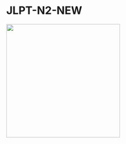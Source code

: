 # JLPT-N2-NEW

<img src="Simulator Screen Shot - iPhone 14 - 2023-05-09 at 21.32.38.png" width="300" height="300">

